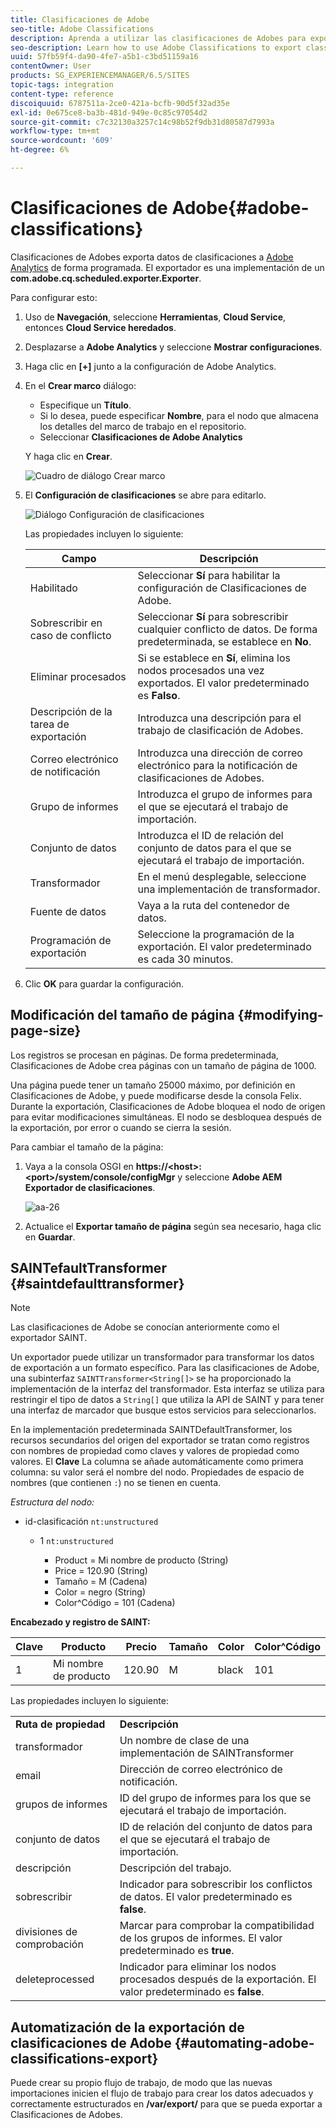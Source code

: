 ```yaml
---
title: Clasificaciones de Adobe
seo-title: Adobe Classifications
description: Aprenda a utilizar las clasificaciones de Adobes para exportar datos de clasificaciones a Adobe Analytics.
seo-description: Learn how to use Adobe Classifications to export classifications data to Adobe Analytics.
uuid: 57fb59f4-da90-4fe7-a5b1-c3bd51159a16
contentOwner: User
products: SG_EXPERIENCEMANAGER/6.5/SITES
topic-tags: integration
content-type: reference
discoiquuid: 6787511a-2ce0-421a-bcfb-90d5f32ad35e
exl-id: 0e675ce8-ba3b-481d-949e-0c85c97054d2
source-git-commit: c7c32130a3257c14c98b52f9db31d80587d7993a
workflow-type: tm+mt
source-wordcount: '609'
ht-degree: 6%

---
```


# Clasificaciones de Adobe{#adobe-classifications}

Clasificaciones de Adobes exporta datos de clasificaciones a [Adobe Analytics](/help/sites-administering/adobeanalytics.md) de forma programada. El exportador es una implementación de un **com.adobe.cq.scheduled.exporter.Exporter**.

Para configurar esto:

1. Uso de **Navegación**, seleccione **Herramientas**, **Cloud Service**, entonces **Cloud Service heredados**.
1. Desplazarse a **Adobe Analytics** y seleccione **Mostrar configuraciones**.
1. Haga clic en **[+]** junto a la configuración de Adobe Analytics.

1. En el **Crear marco** diálogo:

   * Especifique un **Título**.
   * Si lo desea, puede especificar **Nombre**, para el nodo que almacena los detalles del marco de trabajo en el repositorio.
   * Seleccionar **Clasificaciones de Adobe Analytics**

   Y haga clic en **Crear**.

   ![Cuadro de diálogo Crear marco](assets/aa-25.png)

1. El **Configuración de clasificaciones** se abre para editarlo.

   ![Diálogo Configuración de clasificaciones](assets/aa-classifications-settings.png)

   Las propiedades incluyen lo siguiente:

   | **Campo** | **Descripción** |
   |---|---|
   | Habilitado | Seleccionar **Sí** para habilitar la configuración de Clasificaciones de Adobe. |
   | Sobrescribir en caso de conflicto | Seleccionar **Sí** para sobrescribir cualquier conflicto de datos. De forma predeterminada, se establece en **No**. |
   | Eliminar procesados | Si se establece en **Sí**, elimina los nodos procesados una vez exportados. El valor predeterminado es **Falso**. |
   | Descripción de la tarea de exportación | Introduzca una descripción para el trabajo de clasificación de Adobes. |
   | Correo electrónico de notificación | Introduzca una dirección de correo electrónico para la notificación de clasificaciones de Adobes. |
   | Grupo de informes | Introduzca el grupo de informes para el que se ejecutará el trabajo de importación. |
   | Conjunto de datos | Introduzca el ID de relación del conjunto de datos para el que se ejecutará el trabajo de importación. |
   | Transformador | En el menú desplegable, seleccione una implementación de transformador. |
   | Fuente de datos | Vaya a la ruta del contenedor de datos. |
   | Programación de exportación | Seleccione la programación de la exportación. El valor predeterminado es cada 30 minutos. |

1. Clic **OK** para guardar la configuración.

## Modificación del tamaño de página {#modifying-page-size}

Los registros se procesan en páginas. De forma predeterminada, Clasificaciones de Adobe crea páginas con un tamaño de página de 1000.

Una página puede tener un tamaño 25000 máximo, por definición en Clasificaciones de Adobe, y puede modificarse desde la consola Felix. Durante la exportación, Clasificaciones de Adobe bloquea el nodo de origen para evitar modificaciones simultáneas. El nodo se desbloquea después de la exportación, por error o cuando se cierra la sesión.

Para cambiar el tamaño de la página:

1. Vaya a la consola OSGI en **https://&lt;host>:&lt;port>/system/console/configMgr** y seleccione **Adobe AEM Exportador de clasificaciones**.

   ![aa-26](assets/aa-26.png)

1. Actualice el **Exportar tamaño de página** según sea necesario, haga clic en **Guardar**.

## SAINTefaultTransformer {#saintdefaulttransformer}

>[!NOTE]
>
>Las clasificaciones de Adobe se conocían anteriormente como el exportador SAINT.

Un exportador puede utilizar un transformador para transformar los datos de exportación a un formato específico. Para las clasificaciones de Adobe, una subinterfaz `SAINTTransformer<String[]>` se ha proporcionado la implementación de la interfaz del transformador. Esta interfaz se utiliza para restringir el tipo de datos a `String[]` que utiliza la API de SAINT y para tener una interfaz de marcador que busque estos servicios para seleccionarlos.

En la implementación predeterminada SAINTDefaultTransformer, los recursos secundarios del origen del exportador se tratan como registros con nombres de propiedad como claves y valores de propiedad como valores. El **Clave** La columna se añade automáticamente como primera columna: su valor será el nombre del nodo. Propiedades de espacio de nombres (que contienen `:`) no se tienen en cuenta.

*Estructura del nodo:*

* id-clasificación `nt:unstructured`

   * 1 `nt:unstructured`

      * Product = Mi nombre de producto (String)
      * Price = 120.90 (String)
      * Tamaño = M (Cadena)
      * Color = negro (String)
      * Color^Código = 101 (Cadena)

**Encabezado y registro de SAINT:**

| **Clave** | **Producto** | **Precio** | **Tamaño** | **Color** | **Color^Código** |
|---|---|---|---|---|---|
| 1 | Mi nombre de producto | 120.90 | M | black | 101 |

Las propiedades incluyen lo siguiente:

<table>
 <tbody>
  <tr>
   <td><strong>Ruta de propiedad</strong></td>
   <td><strong>Descripción</strong></td>
  </tr>
  <tr>
   <td>transformador</td>
   <td>Un nombre de clase de una implementación de SAINTransformer</td>
  </tr>
  <tr>
   <td>email</td>
   <td>Dirección de correo electrónico de notificación.</td>
  </tr>
  <tr>
   <td>grupos de informes</td>
   <td>ID del grupo de informes para los que se ejecutará el trabajo de importación. </td>
  </tr>
  <tr>
   <td>conjunto de datos</td>
   <td>ID de relación del conjunto de datos para el que se ejecutará el trabajo de importación. </td>
  </tr>
  <tr>
   <td>descripción</td>
   <td>Descripción del trabajo. <br /> </td>
  </tr>
  <tr>
   <td>sobrescribir</td>
   <td>Indicador para sobrescribir los conflictos de datos. El valor predeterminado es <strong>false</strong>.</td>
  </tr>
  <tr>
   <td>divisiones de comprobación</td>
   <td>Marcar para comprobar la compatibilidad de los grupos de informes. El valor predeterminado es <strong>true</strong>.</td>
  </tr>
  <tr>
   <td>deleteprocessed</td>
   <td>Indicador para eliminar los nodos procesados después de la exportación. El valor predeterminado es <strong>false</strong>.</td>
  </tr>
 </tbody>
</table>

## Automatización de la exportación de clasificaciones de Adobe {#automating-adobe-classifications-export}

Puede crear su propio flujo de trabajo, de modo que las nuevas importaciones inicien el flujo de trabajo para crear los datos adecuados y correctamente estructurados en **/var/export/** para que se pueda exportar a Clasificaciones de Adobes.
